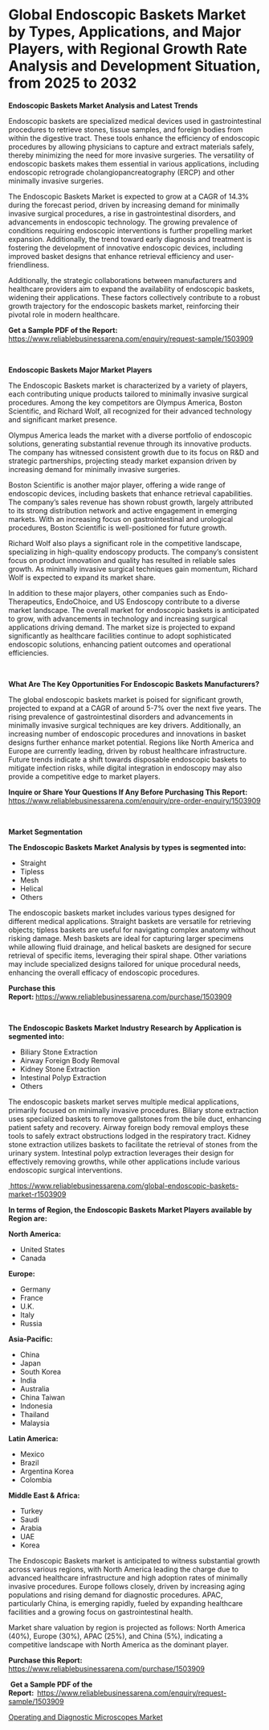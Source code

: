 <p><h1>Global Endoscopic Baskets Market by Types, Applications, and Major Players, with Regional Growth Rate Analysis and Development Situation, from 2025 to 2032</h1></p><p><strong>Endoscopic Baskets Market Analysis and Latest Trends</strong></p>
<p><p>Endoscopic baskets are specialized medical devices used in gastrointestinal procedures to retrieve stones, tissue samples, and foreign bodies from within the digestive tract. These tools enhance the efficiency of endoscopic procedures by allowing physicians to capture and extract materials safely, thereby minimizing the need for more invasive surgeries. The versatility of endoscopic baskets makes them essential in various applications, including endoscopic retrograde cholangiopancreatography (ERCP) and other minimally invasive surgeries.</p><p>The Endoscopic Baskets Market is expected to grow at a CAGR of 14.3% during the forecast period, driven by increasing demand for minimally invasive surgical procedures, a rise in gastrointestinal disorders, and advancements in endoscopic technology. The growing prevalence of conditions requiring endoscopic interventions is further propelling market expansion. Additionally, the trend toward early diagnosis and treatment is fostering the development of innovative endoscopic devices, including improved basket designs that enhance retrieval efficiency and user-friendliness.</p><p>Additionally, the strategic collaborations between manufacturers and healthcare providers aim to expand the availability of endoscopic baskets, widening their applications. These factors collectively contribute to a robust growth trajectory for the endoscopic baskets market, reinforcing their pivotal role in modern healthcare.</p></p>
<p><strong>Get a Sample PDF of the Report:&nbsp;</strong> <a href="https://www.reliablebusinessarena.com/enquiry/request-sample/1503909?utm_campaign=2819&utm_medium=2&utm_source=Github&utm_content=ia&utm_term=23032025&utm_id=endoscopic-baskets">https://www.reliablebusinessarena.com/enquiry/request-sample/1503909</a></p>
<p>&nbsp;</p>
<p><strong>Endoscopic Baskets Major Market Players</strong></p>
<p><p>The Endoscopic Baskets market is characterized by a variety of players, each contributing unique products tailored to minimally invasive surgical procedures. Among the key competitors are Olympus America, Boston Scientific, and Richard Wolf, all recognized for their advanced technology and significant market presence.</p><p>Olympus America leads the market with a diverse portfolio of endoscopic solutions, generating substantial revenue through its innovative products. The company has witnessed consistent growth due to its focus on R&D and strategic partnerships, projecting steady market expansion driven by increasing demand for minimally invasive surgeries.</p><p>Boston Scientific is another major player, offering a wide range of endoscopic devices, including baskets that enhance retrieval capabilities. The company’s sales revenue has shown robust growth, largely attributed to its strong distribution network and active engagement in emerging markets. With an increasing focus on gastrointestinal and urological procedures, Boston Scientific is well-positioned for future growth.</p><p>Richard Wolf also plays a significant role in the competitive landscape, specializing in high-quality endoscopy products. The company’s consistent focus on product innovation and quality has resulted in reliable sales growth. As minimally invasive surgical techniques gain momentum, Richard Wolf is expected to expand its market share.</p><p>In addition to these major players, other companies such as Endo-Therapeutics, EndoChoice, and US Endoscopy contribute to a diverse market landscape. The overall market for endoscopic baskets is anticipated to grow, with advancements in technology and increasing surgical applications driving demand. The market size is projected to expand significantly as healthcare facilities continue to adopt sophisticated endoscopic solutions, enhancing patient outcomes and operational efficiencies.</p></p>
<p>&nbsp;</p>
<p><strong>What Are The Key Opportunities For Endoscopic Baskets Manufacturers?</strong></p>
<p><p>The global endoscopic baskets market is poised for significant growth, projected to expand at a CAGR of around 5-7% over the next five years. The rising prevalence of gastrointestinal disorders and advancements in minimally invasive surgical techniques are key drivers. Additionally, an increasing number of endoscopic procedures and innovations in basket designs further enhance market potential. Regions like North America and Europe are currently leading, driven by robust healthcare infrastructure. Future trends indicate a shift towards disposable endoscopic baskets to mitigate infection risks, while digital integration in endoscopy may also provide a competitive edge to market players.</p></p>
<p><strong>Inquire or Share Your Questions If Any Before Purchasing This Report:</strong> <a href="https://www.reliablebusinessarena.com/enquiry/pre-order-enquiry/1503909?utm_campaign=2819&utm_medium=2&utm_source=Github&utm_content=ia&utm_term=23032025&utm_id=endoscopic-baskets">https://www.reliablebusinessarena.com/enquiry/pre-order-enquiry/1503909</a></p>
<p>&nbsp;</p>
<p><strong>Market Segmentation</strong></p>
<p><strong>The Endoscopic Baskets Market Analysis by types is segmented into:</strong></p>
<p><ul><li>Straight</li><li>Tipless</li><li>Mesh</li><li>Helical</li><li>Others</li></ul></p>
<p><p>The endoscopic baskets market includes various types designed for different medical applications. Straight baskets are versatile for retrieving objects; tipless baskets are useful for navigating complex anatomy without risking damage. Mesh baskets are ideal for capturing larger specimens while allowing fluid drainage, and helical baskets are designed for secure retrieval of specific items, leveraging their spiral shape. Other variations may include specialized designs tailored for unique procedural needs, enhancing the overall efficacy of endoscopic procedures.</p></p>
<p><strong>Purchase this Report:&nbsp;</strong><a href="https://www.reliablebusinessarena.com/purchase/1503909?utm_campaign=2819&utm_medium=2&utm_source=Github&utm_content=ia&utm_term=23032025&utm_id=endoscopic-baskets">https://www.reliablebusinessarena.com/purchase/1503909</a></p>
<p>&nbsp;</p>
<p><strong>The Endoscopic Baskets Market Industry Research by Application is segmented into:</strong></p>
<p><ul><li>Biliary Stone Extraction</li><li>Airway Foreign Body Removal</li><li>Kidney Stone Extraction</li><li>Intestinal Polyp Extraction</li><li>Others</li></ul></p>
<p><p>The endoscopic baskets market serves multiple medical applications, primarily focused on minimally invasive procedures. Biliary stone extraction uses specialized baskets to remove gallstones from the bile duct, enhancing patient safety and recovery. Airway foreign body removal employs these tools to safely extract obstructions lodged in the respiratory tract. Kidney stone extraction utilizes baskets to facilitate the retrieval of stones from the urinary system. Intestinal polyp extraction leverages their design for effectively removing growths, while other applications include various endoscopic surgical interventions.</p></p>
<p><a href="https://www.reliablebusinessarena.com/global-endoscopic-baskets-market-r1503909?utm_campaign=2819&utm_medium=2&utm_source=Github&utm_content=ia&utm_term=23032025&utm_id=endoscopic-baskets">&nbsp;https://www.reliablebusinessarena.com/global-endoscopic-baskets-market-r1503909</a></p>
<p><strong>In terms of Region, the Endoscopic Baskets Market Players available by Region are:</strong></p>
<p>
    <p> <strong> North America: </strong>
        <ul>
            <li>United States</li>
            <li>Canada</li>
        </ul>
        </p> 
    <p> <strong> Europe: </strong>
        <ul>
            <li>Germany</li>
            <li>France</li>
            <li>U.K.</li>
            <li>Italy</li>
            <li>Russia</li>
        </ul>
        </p> 
    <p> <strong> Asia-Pacific: </strong>
        <ul>
            <li>China</li>
            <li>Japan</li>
            <li>South Korea</li>
            <li>India</li>
            <li>Australia</li>
            <li>China Taiwan</li>
            <li>Indonesia</li>
            <li>Thailand</li>
            <li>Malaysia</li>
        </ul>
        </p> 
    <p> <strong> Latin America: </strong>
        <ul>
            <li>Mexico</li>
            <li>Brazil</li>
            <li>Argentina Korea</li>
            <li>Colombia</li>
        </ul>
        </p> 
    <p> <strong> Middle East & Africa: </strong>
        <ul>
            <li>Turkey</li>
            <li>Saudi</li>
            <li>Arabia</li>
            <li>UAE</li>
            <li>Korea</li>
        </ul>
    </p>
    </p>
<p><p>The Endoscopic Baskets market is anticipated to witness substantial growth across various regions, with North America leading the charge due to advanced healthcare infrastructure and high adoption rates of minimally invasive procedures. Europe follows closely, driven by increasing aging populations and rising demand for diagnostic procedures. APAC, particularly China, is emerging rapidly, fueled by expanding healthcare facilities and a growing focus on gastrointestinal health. </p><p>Market share valuation by region is projected as follows: North America (40%), Europe (30%), APAC (25%), and China (5%), indicating a competitive landscape with North America as the dominant player.</p></p>
<p><strong>Purchase this Report: </strong><a href="https://www.reliablebusinessarena.com/purchase/1503909?utm_campaign=2819&utm_medium=2&utm_source=Github&utm_content=ia&utm_term=23032025&utm_id=endoscopic-baskets">https://www.reliablebusinessarena.com/purchase/1503909</a></p>
<p>&nbsp;<strong>Get a Sample PDF of the Report:&nbsp;&nbsp;</strong><a href="https://www.reliablebusinessarena.com/enquiry/request-sample/1503909?utm_campaign=2819&utm_medium=2&utm_source=Github&utm_content=ia&utm_term=23032025&utm_id=endoscopic-baskets">https://www.reliablebusinessarena.com/enquiry/request-sample/1503909</a></p>
<p><strong></strong></p>
<p><p><a href="https://github.com/briandahm87/Market-Research-Report-List-1/blob/main/operating-and-diagnostic-microscopes-market.md?utm_campaign=2819&utm_medium=2&utm_source=Github&utm_content=ia&utm_term=23032025&utm_id=endoscopic-baskets">Operating and Diagnostic Microscopes Market</a></p></p>